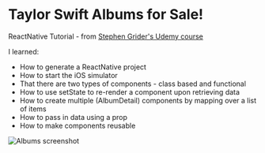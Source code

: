 # Taylor Swift Albums for Sale!
ReactNative Tutorial - from [Stephen Grider's Udemy course](https://www.udemy.com/the-complete-react-native-and-redux-course/learn/v4/overview)

I learned:
- How to generate a ReactNative project
- How to start the iOS simulator
- That there are two types of components - class based and functional
- How to use setState to re-render a component upon retrieving data
- How to create multiple (AlbumDetail) components by mapping over a list of items
- How to pass in data using a prop
- How to make components reusable

![Albums screenshot](http://i.imgur.com/ab7rbvh.png)

